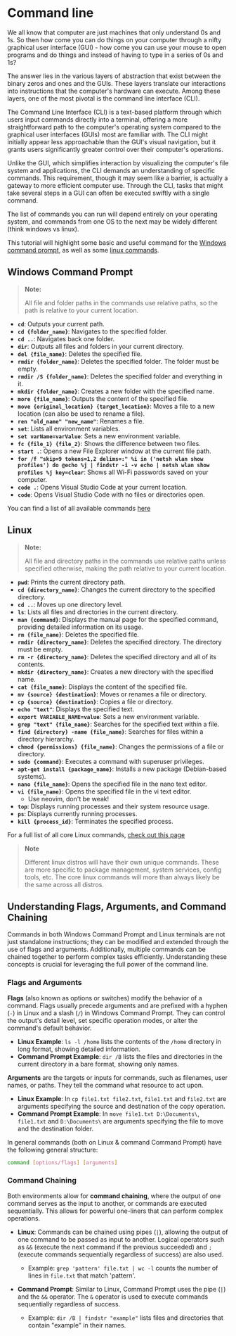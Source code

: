 # Command line

We all know that computer are just machines that only understand 0s and 1s. So then how come you can do things on your computer through a nifty graphical user interface (GUI) - how come you can use your mouse to open programs and do things and instead of having to type in a series of 0s and 1s?

The answer lies in the various layers of abstraction that exist between the binary zeros and ones and the GUIs. These layers translate our interactions into instructions that the computer's hardware can execute. Among these layers, one of the most pivotal is the command line interface (CLI).

The Command Line Interface (CLI) is a text-based platform through which users input commands directly into a terminal, offering a more straightforward path to the computer's operating system compared to the graphical user interfaces (GUIs) most are familiar with. The CLI might initially appear less approachable than the GUI's visual navigation, but it grants users significantly greater control over their computer's operations.

Unlike the GUI, which simplifies interaction by visualizing the computer's file system and applications, the CLI demands an understanding of specific commands. This requirement, though it may seem like a barrier, is actually a gateway to more efficient computer use. Through the CLI, tasks that might take several steps in a GUI can often be executed swiftly with a single command.

The list of commands you can run will depend entirely on your operating system, and commands from one OS to the next may be widely different (think windows vs linux).

This tutorial will highlight some basic and useful command for the [Windows command prompt](#windows-command-prompt), as well as some [linux commands](#linux).

## Windows Command Prompt

> **Note:**
> 
> All file and folder paths in the commands use relative paths, so the path is relative to your current location.

- **`cd`**: Outputs your current path.
- **`cd {folder_name}`**: Navigates to the specified folder.
- **`cd ..`**: Navigates back one folder.
- **`dir`**: Outputs all files and folders in your current directory.
- **`del {file_name}`**: Deletes the specified file.
- **`rmdir {folder_name}`**: Deletes the specified folder. The folder must be empty.
- **`rmdir /S {folder_name}`**: Deletes the specified folder and everything in it.
- **`mkdir {folder_name}`**: Creates a new folder with the specified name.
- **`more {file_name}`**: Outputs the content of the specified file.
- **`move {original_location} {target_location}`**: Moves a file to a new location (can also be used to rename a file).
- **`ren "old_name" "new_name"`**: Renames a file.
- **`set`**: Lists all environment variables.
- **`set varName=varValue`**: Sets a new environment variable.
- **`fc {file_1} {file_2}`**: Shows the difference between two files.
- **`start .`**: Opens a new File Explorer window at the current file path.
- **`for /f "skip=9 tokens=1,2 delims=:" %i in ('netsh wlan show profiles') do @echo %j | findstr -i -v echo | netsh wlan show profiles %j key=clear`**: Shows all Wi-Fi passwords saved on your computer.
- **`code .`**: Opens Visual Studio Code at your current location.
- **`code`**: Opens Visual Studio Code with no files or directories open.

You can find a list of all available commands [here](https://learn.microsoft.com/en-us/windows-server/administration/windows-commands/cd)

## Linux



> **Note:**
> 
> All file and directory paths in the commands use relative paths unless specified otherwise, making the path relative to your current location.

- **`pwd`**: Prints the current directory path.
- **`cd {directory_name}`**: Changes the current directory to the specified directory.
- **`cd ..`**: Moves up one directory level.
- **`ls`**: Lists all files and directories in the current directory.
- **`man {command}`**: Displays the manual page for the specified command, providing detailed information on its usage.
- **`rm {file_name}`**: Deletes the specified file.
- **`rmdir {directory_name}`**: Deletes the specified directory. The directory must be empty.
- **`rm -r {directory_name}`**: Deletes the specified directory and all of its contents.
- **`mkdir {directory_name}`**: Creates a new directory with the specified name.
- **`cat {file_name}`**: Displays the content of the specified file.
- **`mv {source} {destination}`**: Moves or renames a file or directory.
- **`cp {source} {destination}`**: Copies a file or directory.
- **`echo "text"`**: Displays the specified text.
- **`export VARIABLE_NAME=value`**: Sets a new environment variable.
- **`grep "text" {file_name}`**: Searches for the specified text within a file.
- **`find {directory} -name {file_name}`**: Searches for files within a directory hierarchy.
- **`chmod {permissions} {file_name}`**: Changes the permissions of a file or directory.
- **`sudo {command}`**: Executes a command with superuser privileges.
- **`apt-get install {package_name}`**: Installs a new package (Debian-based systems).
- **`nano {file_name}`**: Opens the specified file in the nano text editor.
- **`vi {file_name}`**: Opens the specified file in the vi text editor.
  - Use neovim, don't be weak!
- **`top`**: Displays running processes and their system resource usage.
- **`ps`**: Displays currently running processes.
- **`kill {process_id}`**: Terminates the specified process.

For a full list of all core Linux commands, [check out this page](https://ss64.com/bash/)

> **Note**
>
> Different linux distros will have their own unique commands. These are more specific to package management, system services, config tools, etc. The core linux commands will more than always likely be the same across all distros.

## Understanding Flags, Arguments, and Command Chaining

Commands in both Windows Command Prompt and Linux terminals are not just standalone instructions; they can be modified and extended through the use of flags and arguments. Additionally, multiple commands can be chained together to perform complex tasks efficiently. Understanding these concepts is crucial for leveraging the full power of the command line.

### Flags and Arguments

**Flags** (also known as options or switches) modify the behavior of a command. Flags usually precede arguments and are prefixed with a hyphen (`-`) in Linux and a slash (`/`) in Windows Command Prompt. They can control the output's detail level, set specific operation modes, or alter the command's default behavior.


- **Linux Example**: `ls -l /home` lists the contents of the `/home` directory in long format, showing detailed information.
- **Command Prompt Example**: `dir /B` lists the files and directories in the current directory in a bare format, showing only names.

**Arguments** are the targets or inputs for commands, such as filenames, user names, or paths. They tell the command what resource to act upon.

- **Linux Example**: In `cp file1.txt file2.txt`, `file1.txt` and `file2.txt` are arguments specifying the source and destination of the copy operation.
- **Command Prompt Example**: In `move file1.txt D:\Documents\`, `file1.txt` and `D:\Documents\` are arguments specifying the file to move and the destination folder.
  
In general commands (both on Linux & command Command Prompt) have the following general structure:

```Bash
command [options/flags] [arguments]
```

### Command Chaining

Both environments allow for **command chaining**, where the output of one command serves as the input to another, or commands are executed sequentially. This allows for powerful one-liners that can perform complex operations.

- **Linux**: Commands can be chained using pipes (`|`), allowing the output of one command to be passed as input to another. Logical operators such as `&&` (execute the next command if the previous succeeded) and `;` (execute commands sequentially regardless of success) are also used.
  - Example: `grep 'pattern' file.txt | wc -l` counts the number of lines in `file.txt` that match 'pattern'.

- **Command Prompt**: Similar to Linux, Command Prompt uses the pipe (`|`) and the `&&` operator. The `&` operator is used to execute commands sequentially regardless of success.
  - Example: `dir /B | findstr "example"` lists files and directories that contain "example" in their names.
